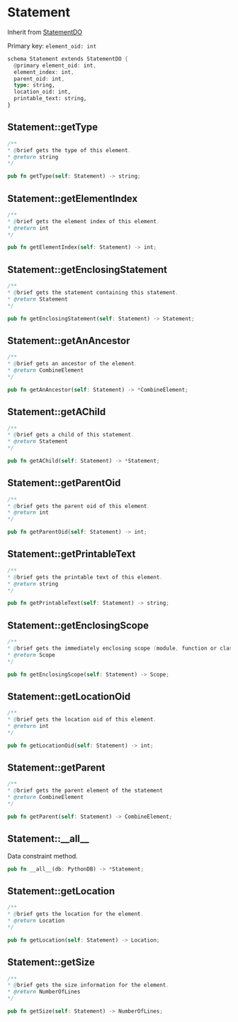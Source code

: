 # Statement

Inherit from [StatementDO](./StatementDO.md)

Primary key: `element_oid: int`

```rust
schema Statement extends StatementDO {
  @primary element_oid: int,
  element_index: int,
  parent_oid: int,
  type: string,
  location_oid: int,
  printable_text: string,
}
```
## Statement::getType

```java
/**
* @brief gets the type of this element.
* @return string
*/
```
```rust
pub fn getType(self: Statement) -> string;
```
## Statement::getElementIndex

```java
/**
* @brief gets the element index of this element.
* @return int
*/
```
```rust
pub fn getElementIndex(self: Statement) -> int;
```
## Statement::getEnclosingStatement

```java
/**
* @brief gets the statement containing this statement.
* @return Statement 
*/
```
```rust
pub fn getEnclosingStatement(self: Statement) -> Statement;
```
## Statement::getAnAncestor

```java
/**
* @brief gets an ancestor of the element.
* @return CombineElement 
*/
```
```rust
pub fn getAnAncestor(self: Statement) -> *CombineElement;
```
## Statement::getAChild

```java
/**
* @brief gets a child of this statement.
* @return Statement 
*/
```
```rust
pub fn getAChild(self: Statement) -> *Statement;
```
## Statement::getParentOid

```java
/**
* @brief gets the parent oid of this element.
* @return int
*/
```
```rust
pub fn getParentOid(self: Statement) -> int;
```
## Statement::getPrintableText

```java
/**
* @brief gets the printable text of this element.
* @return string
*/
```
```rust
pub fn getPrintableText(self: Statement) -> string;
```
## Statement::getEnclosingScope

```java
/**
* @brief gets the immediately enclosing scope (module, function or class) whose body contains this statement.
* @return Scope 
*/
```
```rust
pub fn getEnclosingScope(self: Statement) -> Scope;
```
## Statement::getLocationOid

```java
/**
* @brief gets the location oid of this element.
* @return int
*/
```
```rust
pub fn getLocationOid(self: Statement) -> int;
```
## Statement::getParent

```java
/**
* @brief gets the parent element of the statement
* @return CombineElement 
*/
```
```rust
pub fn getParent(self: Statement) -> CombineElement;
```
## Statement::\_\_all\_\_

Data constraint method.

```rust
pub fn __all__(db: PythonDB) -> *Statement;
```
## Statement::getLocation

```java
/**
* @brief gets the location for the element.
* @return Location
*/
```
```rust
pub fn getLocation(self: Statement) -> Location;
```
## Statement::getSize

```java
/**
* @brief gets the size information for the element.
* @return NumberOfLines
*/
```
```rust
pub fn getSize(self: Statement) -> NumberOfLines;
```
